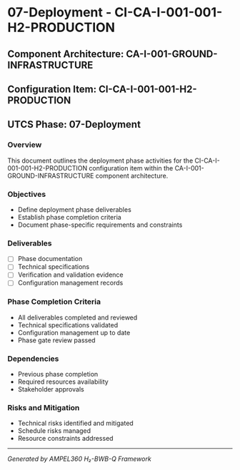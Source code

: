 # 07-Deployment - CI-CA-I-001-001-H2-PRODUCTION

## Component Architecture: CA-I-001-GROUND-INFRASTRUCTURE
## Configuration Item: CI-CA-I-001-001-H2-PRODUCTION
## UTCS Phase: 07-Deployment

### Overview
This document outlines the deployment phase activities for the CI-CA-I-001-001-H2-PRODUCTION configuration item within the CA-I-001-GROUND-INFRASTRUCTURE component architecture.

### Objectives
- Define deployment phase deliverables
- Establish phase completion criteria
- Document phase-specific requirements and constraints

### Deliverables
- [ ] Phase documentation
- [ ] Technical specifications
- [ ] Verification and validation evidence
- [ ] Configuration management records

### Phase Completion Criteria
- All deliverables completed and reviewed
- Technical specifications validated
- Configuration management up to date
- Phase gate review passed

### Dependencies
- Previous phase completion
- Required resources availability
- Stakeholder approvals

### Risks and Mitigation
- Technical risks identified and mitigated
- Schedule risks managed
- Resource constraints addressed

---
*Generated by AMPEL360 H₂-BWB-Q Framework*
